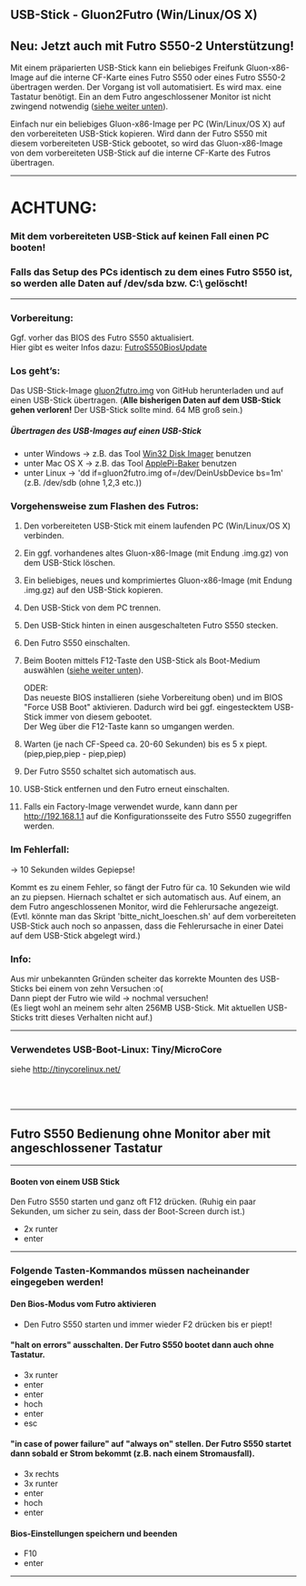 ## USB-Stick - Gluon2Futro (Win/Linux/OS X)
## Neu: Jetzt auch mit Futro S550-2 Unterstützung!
Mit einem präparierten USB-Stick kann ein beliebiges Freifunk Gluon-x86-Image auf die interne CF-Karte eines Futro S550 oder eines Futro S550-2 übertragen werden.
Der Vorgang ist voll automatisiert. Es wird max. eine Tastatur benötigt. Ein an dem Futro angeschlossener Monitor ist nicht zwingend notwendig ([siehe weiter unten](https://github.com/oszilloskop/Gluon2Futro#futro-s550-bedienung-ohne-monitor-aber-mit-angeschlossener-tastatur)).

Einfach nur ein beliebiges Gluon-x86-Image per PC (Win/Linux/OS X) auf den vorbereiteten USB-Stick kopieren. Wird dann der Futro S550 mit diesem vorbereiteten USB-Stick gebootet, so wird das Gluon-x86-Image von dem vorbereiteten USB-Stick auf die interne CF-Karte des Futros übertragen.

---
# ACHTUNG:
### Mit dem vorbereiteten USB-Stick auf keinen Fall einen PC booten!
### Falls das Setup des PCs identisch zu dem eines Futro S550 ist, so werden alle Daten auf /dev/sda bzw. C:\ gelöscht!
---

### Vorbereitung:
Ggf. vorher das BIOS des Futro S550 aktualisiert.  
Hier gibt es weiter Infos dazu: [FutroS550BiosUpdate](https://github.com/oszilloskop/FutroS550BiosUpdate)

### Los geht’s:  
Das USB-Stick-Image [gluon2futro.img](https://raw.githubusercontent.com/oszilloskop/Gluon2Futro/master/gluon2futro.img) von GitHub herunterladen und auf einen USB-Stick übertragen. (**Alle bisherigen Daten auf dem USB-Stick gehen verloren!** Der USB-Stick sollte mind. 64 MB groß sein.)
##### Übertragen des USB-Images auf einen USB-Stick
- unter Windows -> z.B. das Tool [Win32 Disk Imager](http://sourceforge.net/projects/win32diskimager/) benutzen
- unter Mac OS X -> z.B. das Tool [ApplePi-Baker](http://www.tweaking4all.com/hardware/raspberry-pi/macosx-apple-pi-baker) benutzen
- unter Linux -> 'dd if=gluon2futro.img of=/dev/DeinUsbDevice bs=1m' (z.B. /dev/sdb (ohne 1,2,3 etc.))


### Vorgehensweise zum Flashen des Futros:

1) Den vorbereiteten USB-Stick mit einem laufenden PC (Win/Linux/OS X) verbinden.

2) Ein ggf. vorhandenes altes Gluon-x86-Image (mit Endung .img.gz) von dem USB-Stick löschen.

3) Ein beliebiges, neues und komprimiertes Gluon-x86-Image (mit Endung .img.gz) auf den USB-Stick kopieren.

4) Den USB-Stick von dem PC trennen.

5) Den USB-Stick hinten in einen ausgeschalteten Futro S550 stecken.

6) Den Futro S550 einschalten.

7) Beim Booten mittels F12-Taste den USB-Stick als Boot-Medium auswählen ([siehe weiter unten](https://github.com/oszilloskop/Gluon2Futro#futro-s550-bedienung-ohne-monitor-aber-mit-angeschlossener-tastatur)).  

    ODER:  
    Das neueste BIOS installieren (siehe Vorbereitung oben)
    und im BIOS "Force USB Boot" aktivieren. Dadurch wird bei ggf. eingestecktem USB-Stick immer von diesem gebootet.  
    Der Weg über die F12-Taste kann so umgangen werden.  

8) Warten (je nach CF-Speed ca. 20-60 Sekunden) bis es 5 x piept.
(piep,piep,piep - piep,piep)

9) Der Futro S550 schaltet sich automatisch aus.

10) USB-Stick entfernen und den Futro erneut einschalten.

11) Falls ein Factory-Image verwendet wurde, kann dann per http://192.168.1.1 auf
die Konfigurationsseite des Futro S550 zugegriffen werden.


### Im Fehlerfall:
-> 10 Sekunden wildes Gepiepse!

Kommt es zu einem Fehler, so fängt der Futro für ca. 10 Sekunden wie wild an
zu piepsen. Hiernach schaltet er sich automatisch aus.
Auf einem, an dem Futro angeschlossenen Monitor, wird die Fehlerursache angezeigt.
(Evtl. könnte man das Skript 'bitte_nicht_loeschen.sh' auf dem vorbereiteten USB-Stick auch noch so anpassen, dass die Fehlerursache in einer Datei auf dem USB-Stick abgelegt wird.)

### Info:
Aus mir unbekannten Gründen scheiter das korrekte Mounten des USB-Sticks bei einem von zehn Versuchen :o( <br>
Dann piept der Futro wie wild -> nochmal versuchen!<br> 
(Es liegt wohl an meinem sehr alten 256MB USB-Stick. Mit aktuellen USB-Sticks tritt dieses Verhalten nicht auf.)

---

### Verwendetes USB-Boot-Linux: Tiny/MicroCore 
siehe http://tinycorelinux.net/


<br>
<br>

---
## Futro S550 Bedienung ohne Monitor aber mit angeschlossener Tastatur
---

#### Booten von einem USB Stick
Den Futro S550 starten und ganz oft F12 drücken. (Ruhig ein paar Sekunden, um sicher zu sein, dass der Boot-Screen durch ist.)

- 2x runter
- enter

---

### Folgende Tasten-Kommandos müssen nacheinander eingegeben werden!
#### Den Bios-Modus vom Futro aktivieren
- Den Futro S550 starten und immer wieder F2 drücken bis er piept!

#### "halt on errors" ausschalten. Der Futro S550 bootet dann auch ohne Tastatur.
- 3x runter
- enter
- enter
- hoch
- enter
- esc

#### "in case of power failure" auf "always on" stellen. Der Futro S550 startet dann sobald er Strom bekommt (z.B. nach einem Stromausfall).
- 3x rechts
- 3x runter
- enter
- hoch
- enter

#### Bios-Einstellungen speichern und beenden

- F10
- enter

---
